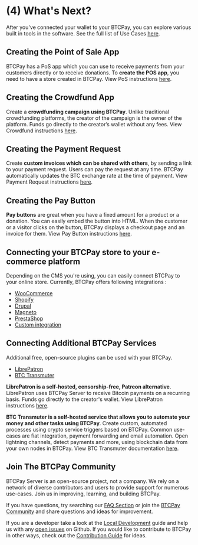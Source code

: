 # (4) What's Next?

After you've connected your wallet to your BTCPay, you can explore various built in tools in the software. See the full list of Use Cases [here](./UseCase.md).

## Creating the Point of Sale App

BTCPay has a PoS app which you can use to receive payments from your customers directly or to receive donations. To **create the POS app**, you need to have a store created in BTCPay. View PoS instructions [here](./Apps.md#point-of-sale-app).

## Creating the Crowdfund App

Create a **crowdfunding campaign using BTCPay**. Unlike traditional crowdfunding platforms, the creator of the campaign is the owner of the platform. Funds go directly to the creator’s wallet without any fees. View Crowdfund instructions [here](./Apps.md#crowdfunding-app).

## Creating the Payment Request

Create **custom invoices which can be shared with others**, by sending a link to your payment request. Users can pay the request at any time. BTCPay automatically updates the BTC exchange rate at the time of payment. View Payment Request instructions [here](./PaymentRequests.md).

## Creating the Pay Button

**Pay buttons** are great when you have a fixed amount for a product or a donation. You can easily embed the button into HTML. When the customer or a visitor clicks on the button, BTCPay displays a checkout page and an invoice for them. View Pay Button instructions [here](./Apps.md#payment-button).

## Connecting your BTCPay store to your e-commerce platform

Depending on the CMS you're using, you can easily connect BTCPay to your online store. Currently, BTCPay offers following integrations :

- [WooCommerce](./WooCommerce.md)
- [Shopify](./Shopify.md)
- [Drupal](./Drupal.md)
- [Magneto](./Magento.md)
- [PrestaShop](./PrestaShop.md)
- [Custom integration](./CustomIntegration.md)

## Connecting Additional BTCPay Services

Additional free, open-source plugins can be used with your BTCPay.

- [LibrePatron](https://github.com/JeffVandrewJr/patron)
- [BTC Transmuter](https://github.com/btcpayserver/btcTransmuter/blob/master/README.md)

**LibrePatron is a self-hosted, censorship-free, Patreon alternative**. LibrePatron uses BTCPay Server to receive Bitcoin payments on a recurring basis. Funds go directly to the creator's wallet. View LibrePatron instructions [here](https://blog.btcpayserver.org/librepatron-patreon-alternative/).

**BTC Transmuter is a self-hosted service that allows you to automate your money and other tasks using BTCPay**. Create custom, automated processes using crypto service triggers based on BTCPay. Common use-cases are fiat integration, payment forwarding and email automation. Open lightning channels, detect payments and more, using blockchain data from your own nodes in BTCPay. View BTC Transmuter documentation [here](https://github.com/btcpayserver/btcTransmuter/blob/master/README.md).

## Join The BTCPay Community

BTCPay Server is an open-source project, not a company. We rely on a network of diverse contributors and users to provide support for numerous use-cases. Join us in improving, learning, and building BTCPay.

If you have questions, try searching our [FAQ Section](./FAQ/readme.md) or join the [BTCPay Community](./Community.md) and share questions and ideas for improvement.

If you are a developer take a look at the [Local Development](../Development/LocalDevelopment.md) guide and help us with any [open issues](https://github.com/btcpayserver/btcpayserver/issues) on Github. If you would like to contribute to BTCPay in other ways, check out the [Contribution Guide](./Contribute.md) for ideas.
